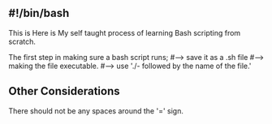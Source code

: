 #!/bin/bash
-----------

This is Here is My self taught process of learning Bash scripting from scratch.

The first step in making sure a bash script runs;
        #--> save it as a .sh file
        #--> making the file executable.
        #--> use './- followed by the name of the file.'

Other Considerations
--------------------
There should not be any spaces around the '=' sign.
